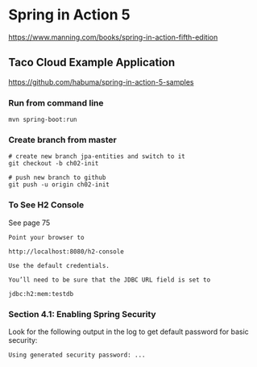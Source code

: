 # Spring in Action 5
https://www.manning.com/books/spring-in-action-fifth-edition

## Taco Cloud Example Application
https://github.com/habuma/spring-in-action-5-samples

### Run from command line ###

```
mvn spring-boot:run
```

### Create branch from master ###
```
# create new branch jpa-entities and switch to it
git checkout -b ch02-init

# push new branch to github
git push -u origin ch02-init
```
### To See H2 Console ###

See page 75

```
Point your browser to 

http://localhost:8080/h2-console

Use the default credentials.

You’ll need to be sure that the JDBC URL field is set to 

jdbc:h2:mem:testdb
```

### Section 4.1: Enabling Spring Security ###

Look for the following output in the log to get default password for basic security:

```
Using generated security password: ...
```


